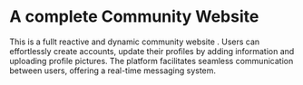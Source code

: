 # A complete Community Website

This is a fullt reactive and dynamic community website . Users can effortlessly create accounts, update their profiles by adding information and uploading profile pictures. The platform facilitates seamless communication between users, offering a real-time messaging system.